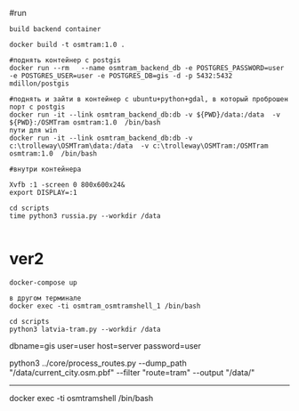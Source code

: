 #run

```
build backend container

docker build -t osmtram:1.0 .

#поднять контейнер с postgis
docker run --rm   --name osmtram_backend_db -e POSTGRES_PASSWORD=user -e POSTGRES_USER=user -e POSTGRES_DB=gis -d -p 5432:5432   mdillon/postgis

#поднять и зайти в контейнер с ubuntu+python+gdal, в который проброшен порт с postgis
docker run -it --link osmtram_backend_db:db -v ${PWD}/data:/data  -v ${PWD}:/OSMTram osmtram:1.0  /bin/bash
пути для win
docker run -it --link osmtram_backend_db:db -v c:\trolleway\OSMTram\data:/data  -v c:\trolleway\OSMTram:/OSMTram osmtram:1.0  /bin/bash

#внутри контейнера

Xvfb :1 -screen 0 800x600x24&
export DISPLAY=:1

cd scripts
time python3 russia.py --workdir /data


```

# ver2
```
docker-compose up

в другом терминале
docker exec -ti osmtram_osmtramshell_1 /bin/bash

cd scripts
python3 latvia-tram.py --workdir /data
```


dbname=gis user=user host=server password=user

python3 ../core/process_routes.py --dump_path "/data/current_city.osm.pbf" --filter "route=tram" --output "/data/"




------
docker exec -ti osmtramshell /bin/bash
